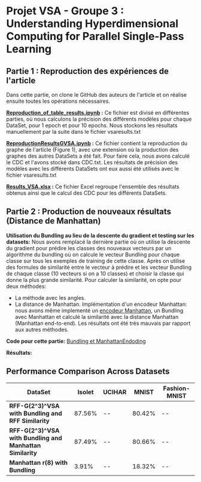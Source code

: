 # Projet VSA - Groupe 3 : Understanding Hyperdimensional Computing for Parallel Single-Pass Learning

## Partie 1 : Reproduction des expériences de l'article
Dans cette partie, on clone le GitHub des auteurs de l'article et on réalise ensuite toutes les opérations nécessaires. 

**[Reproduction_of_table_results.ipynb](Reproduction_of_table_results.ipynb) :** Ce fichier est divisé en différentes parties, où nous calculons la précision des différents modèles pour chaque DataSet, pour 1 epoch et pour 10 epochs. Nous stockons les résultats manuellement par la suite dans le fichier vsaresults.txt

**[ReproductionResultsGVSA.ipynb](ReproductionResultsGVSA.ipynb) :** Ce fichier contient la reproduction du graphe de l'article (Figure 1), avec une extension où la production des graphes des autres DataSets a été fait. Pour faire cela, nous avons calculé le CDC et l'avons stocké dans CDC.txt. Les résultats de précision des modèles avec les différents DataSets ont eux aussi été utilisés avec le fichier vsaresults.txt

**[Results_VSA.xlsx](Results_VSA.xlsx) :** Ce fichier Excel regroupe l'ensemble des résultats obtenus ainsi que le calcul des CDC pour les différents DataSets. 

## Partie 2 : Production de nouveaux résultats (Distance de Manhattan)

**Utilisation du Bundling au lieu de la descente du gradient et testing sur les datasets:** Nous avons remplacé la dernière partie où on utilise la descente du gradient pour prédire les classes des nouveaux vecteurs par un algorithme du bundling où on calcule le vecteur Bundling pour chaque classe sur tous les exemples de training de cette classe. Après on utilise des formules de similarité entre le vecteur à prédire et les vecteur Bundling de chaque classe (10 vecteurs si on a 10 classes) et choisir la classe qui donne la plus grande similarité.
Pour calculer la similarité, on opte pour deux méthodes: 
- La méthode avec les angles.
- La distance de Manhattan.
Implémentation d'un encodeur Manhattan: nous avons 
même implementé un [encodeur Manhattan](encoder_manhattan.py), un Bundling avec Manhattan et calculé la similarité avec la distance Manhattan (Manhattan end-to-end). Les résultats ont été très mauvais par rapport aux autres méthodes.

**Code pour cette partie:** [Bundling et ManhattanEndoding](Bundling_Projet_VSA.ipynb)

**Résultats:** 

## Performance Comparison Across Datasets

| DataSet                          | Isolet           | UCIHAR          | MNIST           | Fashion-MNIST   |
|----------------------------------|------------------|------------------|------------------|------------------|
| **RFF-G(2^3)^VSA with Bundling and RFF Similarity** | 87.56% | -- | 80.42% | -- | 84.46% | -- | 73.17% | -- |
| **RFF-G(2^3)^VSA with Bundling and Manhattan Similarity** | 87.49% | -- | 80.66% | -- | 84.44% | -- | 73.13% | -- |
| **Manhattan r(8) with Bundling**  | 3.91%  | -- | 18.32% | -- | 20.19% | -- | 13.87% | -- |
